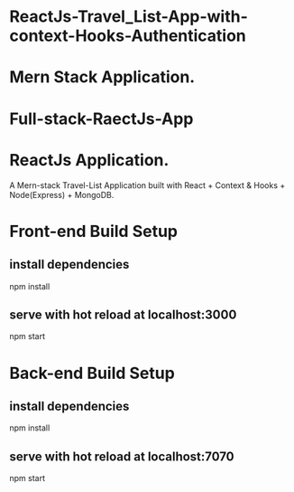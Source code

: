 # ReactJs-Travel_List-App-with-context-Hooks-Authentication
# Mern Stack Application.
# Full-stack-RaectJs-App
# ReactJs Application.


A Mern-stack Travel-List Application built with React + Context & Hooks + Node(Express) + MongoDB.

# Front-end Build Setup

## install dependencies
npm install

## serve with hot reload at localhost:3000
npm start


# Back-end Build Setup

## install dependencies
npm install

## serve with hot reload at localhost:7070
npm start
